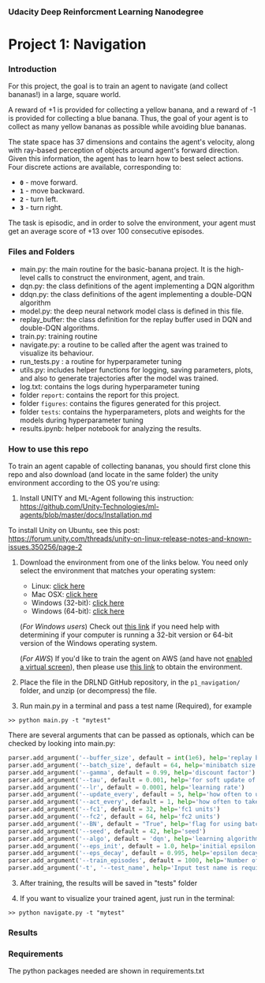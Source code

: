 
### Udacity Deep Reinforcment Learning Nanodegree 
# Project 1: Navigation

### Introduction

For this project, the goal is to train an agent to navigate (and collect bananas!) in a large, square world.  

A reward of +1 is provided for collecting a yellow banana, and a reward of -1 is provided for collecting a blue banana.  Thus, the goal of your agent is to collect as many yellow bananas as possible while avoiding blue bananas.  

The state space has 37 dimensions and contains the agent's velocity, along with ray-based perception of objects around agent's forward direction.  Given this information, the agent has to learn how to best select actions.  Four discrete actions are available, corresponding to:
- **`0`** - move forward.
- **`1`** - move backward.
- **`2`** - turn left.
- **`3`** - turn right.

The task is episodic, and in order to solve the environment, your agent must get an average score of +13 over 100 consecutive episodes.

### Files and Folders
* main.py: the main routine for the basic-banana project. It is the high-level calls to construct the environment, agent, and train. 
* dqn.py: the class definitions of the agent implementing a DQN algorithm
* ddqn.py: the class definitions of the agent implementing a double-DQN algorithm
* model.py: the deep neural network model class is defined in this file.
* replay_buffer: the class definition for the replay buffer used in DQN and double-DQN algorithms.
* train.py: training routine
* navigate.py: a routine to be called after the agent was trained to visualize its behaviour.
* run_tests.py : a routine for hyperparameter tuning
* utils.py: includes helper functions for logging, saving parameters, plots, and also to generate trajectories after the model was trained.
* log.txt: contains the logs during hyperparameter tuning
* folder ``report``: contains the report for this project.
* folder ``figures``: contains the figures generated for this project.
* folder ``tests``: contains the hyperparameters, plots and weights for the models during hyperparameter tuning
* results.ipynb: helper notebook for analyzing the results.
 

### How to use this repo

To train an agent capable of collecting bananas, you should first clone this repo and also download (and locate in the same folder) the unity environment according to the OS you're using:

1. Install UNITY and ML-Agent following this instruction: 
https://github.com/Unity-Technologies/ml-agents/blob/master/docs/Installation.md

To install Unity on Ubuntu, see this post:
https://forum.unity.com/threads/unity-on-linux-release-notes-and-known-issues.350256/page-2

1. Download the environment from one of the links below.  You need only select the environment that matches your operating system:
    - Linux: [click here](https://s3-us-west-1.amazonaws.com/udacity-drlnd/P1/Banana/Banana_Linux.zip)
    - Mac OSX: [click here](https://s3-us-west-1.amazonaws.com/udacity-drlnd/P1/Banana/Banana.app.zip)
    - Windows (32-bit): [click here](https://s3-us-west-1.amazonaws.com/udacity-drlnd/P1/Banana/Banana_Windows_x86.zip)
    - Windows (64-bit): [click here](https://s3-us-west-1.amazonaws.com/udacity-drlnd/P1/Banana/Banana_Windows_x86_64.zip)
    
    (_For Windows users_) Check out [this link](https://support.microsoft.com/en-us/help/827218/how-to-determine-whether-a-computer-is-running-a-32-bit-version-or-64) if you need help with determining if your computer is running a 32-bit version or 64-bit version of the Windows operating system.

    (_For AWS_) If you'd like to train the agent on AWS (and have not [enabled a virtual screen](https://github.com/Unity-Technologies/ml-agents/blob/master/docs/Training-on-Amazon-Web-Service.md)), then please use [this link](https://s3-us-west-1.amazonaws.com/udacity-drlnd/P1/Banana/Banana_Linux_NoVis.zip) to obtain the environment.

2. Place the file in the DRLND GitHub repository, in the `p1_navigation/` folder, and unzip (or decompress) the file. 

3. Run main.py in a terminal and pass a test name (Required), for example
```
>> python main.py -t "mytest"
```
There are several arguments that can be passed as optionals, which can be checked by looking into main.py:

```python
parser.add_argument('--buffer_size', default = int(1e6), help='replay buffer size')
parser.add_argument('--batch_size', default = 64, help='minibatch size')
parser.add_argument('--gamma', default = 0.99, help='discount factor')
parser.add_argument('--tau', default = 0.001, help='for soft update of target parameters')
parser.add_argument('--lr', default = 0.0001, help='learning rate')
parser.add_argument('--update_every', default = 5, help='how often to update the q-network')
parser.add_argument('--act_every', default = 1, help='how often to take new actions')
parser.add_argument('--fc1', default = 32, help='fc1 units')
parser.add_argument('--fc2', default = 64, help='fc2 units')
parser.add_argument('--BN', default = "True", help='flag for using batch norm')
parser.add_argument('--seed', default = 42, help='seed')
parser.add_argument('--algo', default = 'dqn', help='learning algorithm')
parser.add_argument('--eps_init', default = 1.0, help='initial epsilon value')
parser.add_argument('--eps_decay', default = 0.995, help='epsilon decay rate')
parser.add_argument('--train_episodes', default = 1000, help='Number of training episodes')
parser.add_argument('-t', '--test_name', help='Input test name is required', required=True)
```
3. After training, the results will be saved in "tests" folder

4. If you want to visualize your trained agent, just run in the terminal:
```
>> python navigate.py -t "mytest"
```

### Results



### Requirements

The python packages needed are shown in requirements.txt
